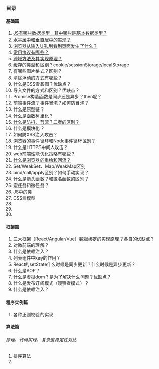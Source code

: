 ### 目录


#### 基础篇

1. [JS有哪些数据类型，其中哪些是基本数据类型？](./answers/202108/JS数据类型.md)
2. [水平居中和垂直居中的实现？](./answers/202108/居中.md)
3. [浏览器从输入URL到看到页面发生了什么？](./answers/202108/浏览器输入url.md)
4. [常用协议有哪些？](./answers/202108/常用协议.md)
5. [跨域方法及其实现原理？](./answers/202108/跨域.md)
6. 缓存的类型和区别？cookie/sessionStorage/localStorage
7. 有哪些图片格式？区别？
8. 清除浮动的方式有哪些？
9. 什么是CSS雪碧图？优缺点？
10. 导入文件的方式和区别？优缺点？
11. Promise构造函数是同步还是异步？then呢？
12. 前端事件流？事件冒泡？如何防冒泡？
13. 什么是原型链？
14. 什么是函数柯里化？
15. [什么是防抖、节流？二者的区别？](./answers/202108/防抖节流.md)
16. 什么是模块化？
17. 如何防XSS注入攻击？
18. 浏览器的事件循环和Node事件循环区别？
19. 什么是HTTPS中间人攻击？
20. web前端性能优化策略有哪些？
21. [什么是浏览器的重绘和回流？](./answers/202108/重绘和回流.md)
22. Set/WeakSet、Map/WeakMap区别
23. bind/call/apply区别？如何手动实现？
24. 什么是箭头函数？和匿名函数的区别？
25. 宏任务和微任务？
26. JS中的类
27. CSS盒模型
28. 
29. 
30. 


#### 框架篇
1. 三大框架（React/Angular/Vue）数据绑定的实现原理？各自的优缺点？
2. 对微前端的理解？
3. 什么是依赖注入？
4. 列表组件中key的作用？
5. React的setState什么时候是同步更新？什么时候是异步更新？
6. 什么是AOP？
7. 什么是虚拟dom？是为了解决什么问题？优缺点？
8. 什么是发布订阅模式（观察者模式）？
9. 什么是依赖注入？
#### 程序实例篇
1. 各种正则校验的实现

#### 算法篇
###### 原理、代码实现、复杂度稳定性对比
1. 排序算法
2. 